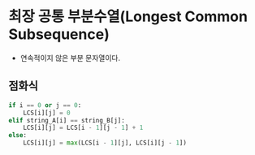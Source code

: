 # 최장 공통 부분수열(Longest Common Subsequence)
- 연속적이지 않은 부분 문자열이다.
## 점화식
``` py
if i == 0 or j == 0:
    LCS[i][j] = 0
elif string_A[i] == string_B[j]:
    LCS[i][j] = LCS[i - 1][j - 1] + 1
else:
    LCS[i][j] = max(LCS[i - 1][j], LCS[i][j - 1])
```
